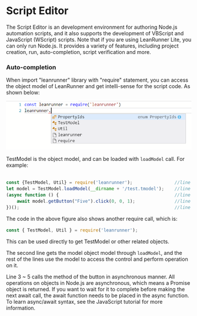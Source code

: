 # Script Editor

The Script Editor is an development environment for authoring Node.js automation scripts, and it also supports the development of VBScript and JavaScript (WScript) scripts. Note that if you are using LeanRunner Lite, you can only run Node.js. It provides a variety of features, including project creation, run, auto-completion, script verification and more.

### Auto-completion
When import "leanrunner" library with "require" statement, you can access the object model of LeanRunner and get intelli-sense for the script code. As shown below:

![](/assets/intelli-sense.png)

TestModel is the object model, and can be loaded with `loadModel` call. For example:

```javascript

const {TestModel, Util} = require('leanrunner');                //line 1
let model = TestModel.loadModel(__dirname + '/test.tmodel');    //line 2
(async function () {                                            //line 3
    await model.getButton("Five").click(0, 0, 1);               //line 4
})();                                                           //line 5

```

The code in the above figure also shows another require call, which is:

```javascript
const { TestModel, Util } = require('leanrunner');
```
This can be used directly to get TestModel or other related objects.

The second line gets the model object model through `loadModel`, and the rest of the lines use the model to access the control and perform operation on it.

Line 3 ~ 5 calls the method of the button in asynchronous manner. All operations on objects in Node.js are asynchronous, which means a Promise object is returned. If you want to wait for it to complete before making the next await call, the await function needs to be placed in the async function. To learn async/await syntax, see the JavaScript tutorial for more information.

